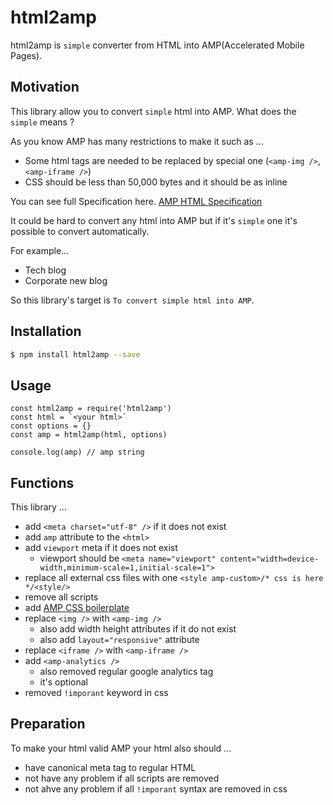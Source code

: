 
# html2amp

html2amp is `simple` converter from HTML into AMP(Accelerated Mobile Pages).

## Motivation

This library allow you to convert `simple` html into AMP. What does the `simple` means ?

As you know AMP has many restrictions to make it such as ...

- Some html tags are needed to be replaced by special one (`<amp-img />`, `<amp-iframe />`)
- CSS should be less than 50,000 bytes and it should be as inline

You can see full Specification here.
[AMP HTML Specification](https://www.ampproject.org/docs/fundamentals/spec)

It could be hard to convert any html into AMP but if it's `simple` one it's possible to convert automatically.

For example...

- Tech blog
- Corporate new blog

So this library's target is `To convert simple html into AMP`.

## Installation

```bash
$ npm install html2amp --save
```

## Usage

```nodejs
const html2amp = require('html2amp')
const html = `<your html>`
const options = {}
const amp = html2amp(html, options)

console.log(amp) // amp string
```

## Functions

This library ...

- add `<meta charset="utf-8" />` if it does not exist
- add `amp` attribute to the `<html>`
- add `viewport` meta if it does not exist
  - viewport should be `<meta name="viewport" content="width=device-width,minimum-scale=1,initial-scale=1">`
- replace all external css files with one `<style amp-custom>/* css is here */<style/>`
- remove all scripts
- add [AMP CSS boilerplate](https://www.ampproject.org/docs/fundamentals/converting/resolving-errors#include-amp-css-boilerplate)
- replace `<img />` with `<amp-img />`
  - also add width height attributes if it do not exist
  - also add `layout="responsive"` attribute
- replace `<iframe />` with `<amp-iframe />`
- add `<amp-analytics />`
  - also removed regular google analytics tag
  - it's optional 
- removed `!imporant` keyword in css

## Preparation

To make your html valid AMP your html also should ...

- have canonical meta tag to regular HTML
- not have any problem if all scripts are removed
- not ahve any problem if all `!imporant` syntax are removed in css
